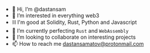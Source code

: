 - 👋 Hi, I’m @dastansam
- 👀 I’m interested in everything web3
- ⛓️ I'm good at Solidity, Rust, Python and Javascript
- 🌱 I’m currently perfecting `Rust` and `WebAssembly`
- 💞️ I’m looking to collaborate on interesting projects
- 📫 How to reach me dastansamatov@protonmail.com

<!---
dastansam/dastansam is a ✨ special ✨ repository because its `README.md` (this file) appears on your GitHub profile.
You can click the Preview link to take a look at your changes.
--->
